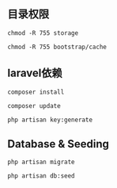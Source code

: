 ## 目录权限
~~~
chmod -R 755 storage

chmod -R 755 bootstrap/cache

~~~
## laravel依赖
~~~
composer install

composer update

php artisan key:generate 

~~~

## Database & Seeding
~~~
php artisan migrate

php artisan db:seed
~~~
